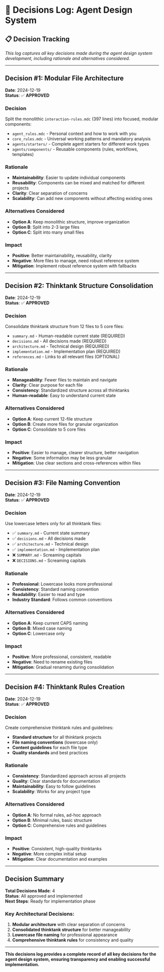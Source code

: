 # 🎯 **Decisions Log: Agent Design System**

## 📋 **Decision Tracking**

*This log captures all key decisions made during the agent design system development, including rationale and alternatives considered.*

---

## **Decision #1: Modular File Architecture**
**Date**: 2024-12-19  
**Status**: ✅ **APPROVED**

### **Decision**
Split the monolithic `interaction-rules.mdc` (397 lines) into focused, modular components:
- `agent_rules.mdc` - Personal context and how to work with you
- `core_rules.mdc` - Universal working patterns and mandatory analysis
- `agents/starters/` - Complete agent starters for different work types
- `agents/components/` - Reusable components (rules, workflows, templates)

### **Rationale**
- **Maintainability**: Easier to update individual components
- **Reusability**: Components can be mixed and matched for different projects
- **Clarity**: Clear separation of concerns
- **Scalability**: Can add new components without affecting existing ones

### **Alternatives Considered**
- **Option A**: Keep monolithic structure, improve organization
- **Option B**: Split into 2-3 large files
- **Option C**: Split into many small files

### **Impact**
- **Positive**: Better maintainability, reusability, clarity
- **Negative**: More files to manage, need robust reference system
- **Mitigation**: Implement robust reference system with fallbacks

---

## **Decision #2: Thinktank Structure Consolidation**
**Date**: 2024-12-19  
**Status**: ✅ **APPROVED**

### **Decision**
Consolidate thinktank structure from 12 files to 5 core files:
- `summary.md` - Human-readable current state (REQUIRED)
- `decisions.md` - All decisions made (REQUIRED)
- `architecture.md` - Technical design (REQUIRED)
- `implementation.md` - Implementation plan (REQUIRED)
- `references.md` - Links to all relevant files (OPTIONAL)

### **Rationale**
- **Manageability**: Fewer files to maintain and navigate
- **Clarity**: Clear purpose for each file
- **Consistency**: Standardized structure across all thinktanks
- **Human-readable**: Easy to understand current state

### **Alternatives Considered**
- **Option A**: Keep current 12-file structure
- **Option B**: Create more files for granular organization
- **Option C**: Consolidate to 5 core files

### **Impact**
- **Positive**: Easier to manage, clearer structure, better navigation
- **Negative**: Some information may be less granular
- **Mitigation**: Use clear sections and cross-references within files

---

## **Decision #3: File Naming Convention**
**Date**: 2024-12-19  
**Status**: ✅ **APPROVED**

### **Decision**
Use lowercase letters only for all thinktank files:
- ✅ `summary.md` - Current state summary
- ✅ `decisions.md` - All decisions made
- ✅ `architecture.md` - Technical design
- ✅ `implementation.md` - Implementation plan
- ❌ `SUMMARY.md` - Screaming capitals
- ❌ `DECISIONS.md` - Screaming capitals

### **Rationale**
- **Professional**: Lowercase looks more professional
- **Consistency**: Standard naming convention
- **Readability**: Easier to read and type
- **Industry Standard**: Follows common conventions

### **Alternatives Considered**
- **Option A**: Keep current CAPS naming
- **Option B**: Mixed case naming
- **Option C**: Lowercase only

### **Impact**
- **Positive**: More professional, consistent, readable
- **Negative**: Need to rename existing files
- **Mitigation**: Gradual renaming during consolidation

---

## **Decision #4: Thinktank Rules Creation**
**Date**: 2024-12-19  
**Status**: ✅ **APPROVED**

### **Decision**
Create comprehensive thinktank rules and guidelines:
- **Standard structure** for all thinktank projects
- **File naming conventions** (lowercase only)
- **Content guidelines** for each file type
- **Quality standards** and best practices

### **Rationale**
- **Consistency**: Standardized approach across all projects
- **Quality**: Clear standards for documentation
- **Maintainability**: Easy to follow guidelines
- **Scalability**: Works for any project type

### **Alternatives Considered**
- **Option A**: No formal rules, ad-hoc approach
- **Option B**: Minimal rules, basic structure
- **Option C**: Comprehensive rules and guidelines

### **Impact**
- **Positive**: Consistent, high-quality thinktanks
- **Negative**: More complex initial setup
- **Mitigation**: Clear documentation and examples

---

## **Decision Summary**

**Total Decisions Made**: 4  
**Status**: All approved and implemented  
**Next Steps**: Ready for implementation phase

### **Key Architectural Decisions:**
1. **Modular architecture** with clear separation of concerns
2. **Consolidated thinktank structure** for better manageability
3. **Lowercase file naming** for professional appearance
4. **Comprehensive thinktank rules** for consistency and quality

---

**This decisions log provides a complete record of all key decisions for the agent design system, ensuring transparency and enabling successful implementation.**